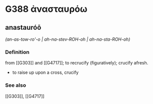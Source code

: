 # G388 ἀνασταυρόω

## anastauróō

_(an-as-tow-ro'-o | ah-na-stev-ROH-oh | ah-na-sta-ROH-oh)_

### Definition

from [[G303]] and [[G4717]]; to recrucify (figuratively); crucify afresh.

- to raise up upon a cross, crucify

### See also

[[G303]], [[G4717]]


